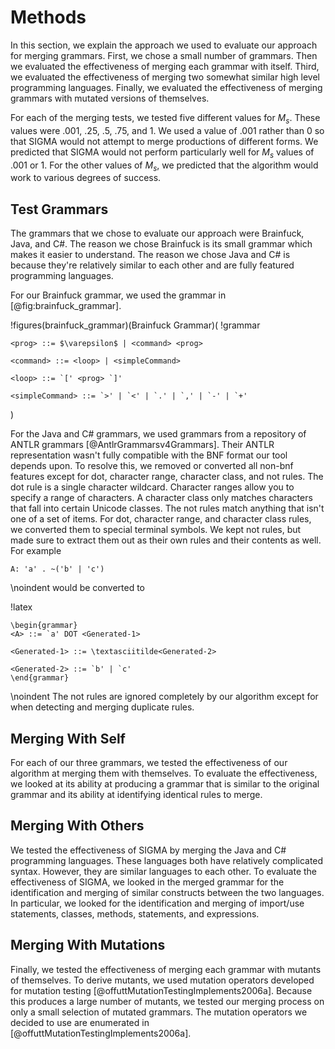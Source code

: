 # Methods

In this section, we explain the approach we used to evaluate our approach
for merging grammars. First, we chose a small number of grammars. Then
we evaluated the effectiveness of merging each grammar with itself. Third,
we evaluated the effectiveness of merging two somewhat similar high level
programming languages. Finally, we evaluated the effectiveness of merging
grammars with mutated versions of themselves.

For each of the merging tests, we tested five different values for $M_s$. These values
were .001, .25, .5, .75, and 1. We used a value of .001 rather than 0
so that SIGMA would not attempt to merge productions of different forms. We predicted
that SIGMA would not perform particularly well for $M_s$ values of .001 or 1. For the other
values of $M_s$, we predicted that the algorithm would work to various degrees of success. 

## Test Grammars

The grammars that we chose to evaluate our approach were Brainfuck, Java, and C#.
The reason we chose Brainfuck is its small grammar which makes it easier to understand.
The reason we chose Java and C# is because they're relatively similar to each other
and are fully featured programming languages.

For our Brainfuck grammar, we used the grammar in [@fig:brainfuck_grammar].

!figures(brainfuck_grammar)(Brainfuck Grammar)(
!grammar
```
<prog> ::= $\varepsilon$ | <command> <prog>

<command> ::= <loop> | <simpleCommand>

<loop> ::= `[' <prog> `]'

<simpleCommand> ::= `>' | `<' | `.' | `,' | `-' | `+'
```
)

For the Java and C# grammars, we used grammars from a repository of ANTLR grammars [@AntlrGrammarsv4Grammars].
Their ANTLR representation wasn't fully compatible
with the BNF format our tool depends upon. To resolve this, we removed or converted
all non-bnf features except for dot, character range, character class, and not rules. The dot rule is a single character wildcard. Character ranges allow
you to specify a range of characters. A character class only matches characters that
fall into certain Unicode classes. The not rules match anything that isn't one of a
set of items. For dot, character range, and character class rules, we converted
them to special terminal symbols. We kept not rules, but made sure
to extract them out as their own rules and their contents as well. For example

```
A: 'a' . ~('b' | 'c')
```

\noindent would be converted to

!latex
```
\begin{grammar}
<A> ::= `a' DOT <Generated-1>

<Generated-1> ::= \textasciitilde<Generated-2>

<Generated-2> ::= `b' | `c'
\end{grammar}
```

\noindent The not rules are ignored completely by our algorithm except for
when detecting and merging duplicate rules.

## Merging With Self

For each of our three grammars, we tested the effectiveness of our algorithm at merging
them with themselves. To evaluate the effectiveness, we looked at its ability at producing a
grammar that is similar to the original grammar and its ability at identifying identical
rules to merge. 

## Merging With Others

We tested the effectiveness of SIGMA by merging the Java and C# programming languages.
These languages both have relatively complicated syntax. However, they are similar languages to each other.
To evaluate the effectiveness of SIGMA, we looked in the merged grammar for the identification and
merging of similar constructs between the two languages. In particular, we looked for the identification
and merging of import/use statements, classes, methods, statements, and expressions.

## Merging With Mutations

Finally, we tested the effectiveness of merging each grammar with mutants of themselves. To derive mutants,
we used mutation operators developed for mutation testing [@offuttMutationTestingImplements2006a].
Because this produces a large number of mutants, we tested our merging process on only a small selection of
mutated grammars. The mutation operators we decided to use are enumerated in [@offuttMutationTestingImplements2006a].

